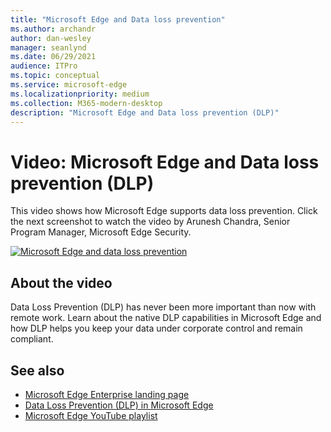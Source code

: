 ```yaml
---
title: "Microsoft Edge and Data loss prevention"
ms.author: archandr
author: dan-wesley
manager: seanlynd
ms.date: 06/29/2021
audience: ITPro
ms.topic: conceptual
ms.service: microsoft-edge
ms.localizationpriority: medium
ms.collection: M365-modern-desktop
description: "Microsoft Edge and Data loss prevention (DLP)"
---
```


# Video: Microsoft Edge and Data loss prevention (DLP)

This video shows how Microsoft Edge supports data loss prevention. Click the next screenshot to watch the video by Arunesh Chandra, Senior Program Manager, Microsoft Edge Security.

[![ Microsoft Edge and data loss prevention](media/microsoft-edge-security-dlp/0.png)](http://www.youtube.com/watch?v=dLD04U9eTqg " Microsoft Edge and data loss prevention")

## About the video

Data Loss Prevention (DLP) has never been more important than now with remote work. Learn about the native DLP capabilities in Microsoft Edge and how DLP helps you keep your data under corporate control and remain compliant.

## See also

- [Microsoft Edge Enterprise landing page](https://aka.ms/EdgeEnterprise)
- [Data Loss Prevention (DLP) in Microsoft Edge](microsoft-edge-security-dlp.md)
- [Microsoft Edge YouTube playlist](https://www.youtube.com/playlist?list=PLXtHYVsvn_b-uXh1tMeYpT-0iD8tD3tFy)
